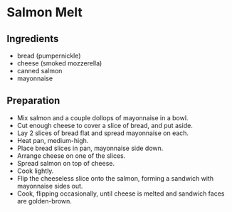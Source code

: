 # Salmon Melt

## Ingredients

- bread (pumpernickle)
- cheese (smoked mozzerella)
- canned salmon
- mayonnaise

## Preparation

- Mix salmon and a couple dollops of mayonnaise in a bowl.
- Cut enough cheese to cover a slice of bread, and put aside.
- Lay 2 slices of bread flat and spread mayonnaise on each.
- Heat pan, medium-high.
- Place bread slices in pan, mayonnaise side down.
- Arrange cheese on one of the slices.
- Spread salmon on top of cheese.
- Cook lightly.
- Flip the cheeseless slice onto the salmon, forming a sandwich with mayonnaise sides out.
- Cook, flipping occasionally, until cheese is melted and sandwich faces are golden-brown.
